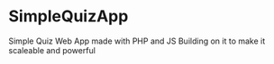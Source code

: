 # SimpleQuizApp
Simple Quiz Web App made with PHP and JS
Building on it to make it scaleable and powerful
